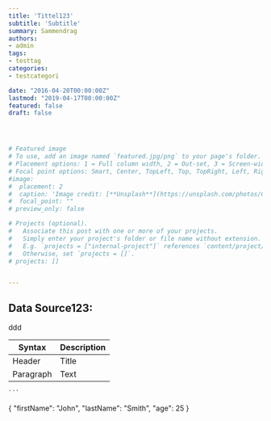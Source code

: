 ```yaml
---
title: 'Tittel123'
subtitle: 'Subtitle'
summary: Sammendrag
authors:
- admin
tags:
- testtag
categories:
- testcategori

date: "2016-04-20T00:00:00Z"
lastmod: "2019-04-17T00:00:00Z"
featured: false
draft: false




# Featured image
# To use, add an image named `featured.jpg/png` to your page's folder.
# Placement options: 1 = Full column width, 2 = Out-set, 3 = Screen-width
# Focal point options: Smart, Center, TopLeft, Top, TopRight, Left, Right, BottomLeft, Bottom, BottomRight
#image:
#  placement: 2
#  caption: 'Image credit: [**Unsplash**](https://unsplash.com/photos/CpkOjOcXdUY)'
#  focal_point: ""
# preview_only: false

# Projects (optional).
#   Associate this post with one or more of your projects.
#   Simply enter your project's folder or file name without extension.
#   E.g. `projects = ["internal-project"]` references `content/project/deep-learning/index.md`.
#   Otherwise, set `projects = []`.
# projects: []


---
```


## Data Source123:


<script src="https://gist.github.com/glennhelgesen/d6ac34b2c55648eb636488ce92173dbc.js"> </script>
<script src="https://gist.github.com/2d7ca4eed82764833f8d93a6fea28f15.js"> </script>


<style type="text/css">
  .gist {width:300px !important;}
  .gist-file
  .gist-data {max-height: 1300px;max-width: 300px;}
</style>

<script src="https://gist.github.com/glennhelgesen/d6ac34b2c55648eb636488ce92173dbc.js"></script>


<style type="text/css"> .gist {width:500px; overflow:auto}  .gist .file-data {max-height: 1200px;max-width: 500px;} </style>



<style type="text/css">
  .gist {width:580px !important;}
  .gist-file
  .gist-data {max-height: 320px; max-width: 580px;}
</style>
<script src="https://gist.github.com/glennhelgesen/d6ac34b2c55648eb636488ce92173dbc.js"></script>

ddd


| Syntax | Description |
| ----------- | ----------- |
| Header | Title |
| Paragraph | Text |


	```
{
  "firstName": "John",
  "lastName": "Smith",
  "age": 25
}
```